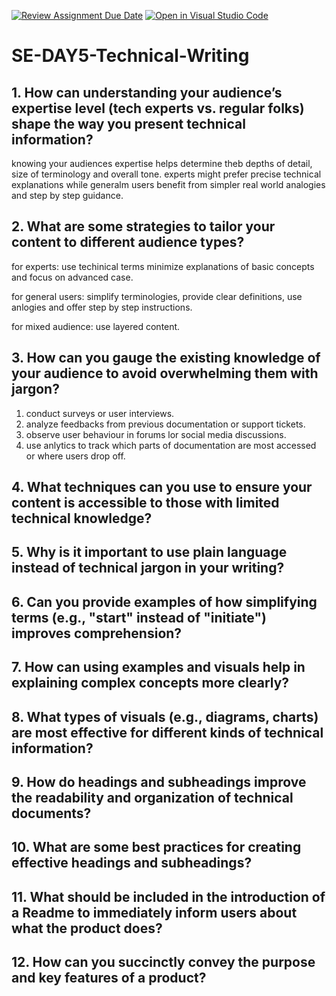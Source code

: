 [![Review Assignment Due Date](https://classroom.github.com/assets/deadline-readme-button-22041afd0340ce965d47ae6ef1cefeee28c7c493a6346c4f15d667ab976d596c.svg)](https://classroom.github.com/a/zsAR-pyY)
[![Open in Visual Studio Code](https://classroom.github.com/assets/open-in-vscode-2e0aaae1b6195c2367325f4f02e2d04e9abb55f0b24a779b69b11b9e10269abc.svg)](https://classroom.github.com/online_ide?assignment_repo_id=18636316&assignment_repo_type=AssignmentRepo)
# SE-DAY5-Technical-Writing
## 1. How can understanding your audience’s expertise level (tech experts vs. regular folks) shape the way you present technical information?

knowing your audiences expertise helps determine theb depths of detail, size of terminology and overall tone. experts might prefer precise technical explanations while generalm users benefit from simpler real world analogies and step by step guidance.

## 2. What are some strategies to tailor your content to different audience types?

for experts: use techinical terms minimize explanations of basic concepts and focus on advanced case.

for general users: simplify terminologies, provide clear definitions, use anlogies and offer step by step instructions.

for mixed audience: use layered content.
## 3. How can you gauge the existing knowledge of your audience to avoid overwhelming them with jargon?

1. conduct surveys or user interviews.
2. analyze feedbacks from previous documentation or support tickets.
3. observe user behaviour in forums lor social media discussions.
4. use anlytics to track which parts of documentation are most accessed or where users drop off.
## 4. What techniques can you use to ensure your content is accessible to those with limited technical knowledge?
## 5. Why is it important to use plain language instead of technical jargon in your writing?
## 6. Can you provide examples of how simplifying terms (e.g., "start" instead of "initiate") improves comprehension?
## 7. How can using examples and visuals help in explaining complex concepts more clearly?
## 8. What types of visuals (e.g., diagrams, charts) are most effective for different kinds of technical information?
## 9. How do headings and subheadings improve the readability and organization of technical documents?
## 10. What are some best practices for creating effective headings and subheadings?
## 11. What should be included in the introduction of a Readme to immediately inform users about what the product does?
## 12. How can you succinctly convey the purpose and key features of a product?
